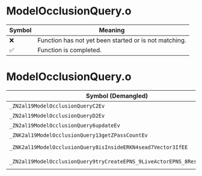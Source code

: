 # ModelOcclusionQuery.o
| Symbol | Meaning 
| ------------- | ------------- 
| :x: | Function has not yet been started or is not matching. 
| :white_check_mark: | Function is completed. 


# ModelOcclusionQuery.o
| Symbol (Demangled) | Symbol (Mangled) | Decompiled? |
| ------------- |  ------------- | ------------- |
| `_ZN2al19ModelOcclusionQueryC2Ev` | `al::ModelOcclusionQuery::ModelOcclusionQuery(void)` | :white_check_mark: |
| `_ZN2al19ModelOcclusionQueryD2Ev` | `al::ModelOcclusionQuery::~ModelOcclusionQuery()` | :white_check_mark: |
| `_ZN2al19ModelOcclusionQuery6updateEv` | `al::ModelOcclusionQuery::update(void)` | :white_check_mark: |
| `_ZNK2al19ModelOcclusionQuery13getZPassCountEv` | `al::ModelOcclusionQuery::getZPassCount(void)const` | :white_check_mark: |
| `_ZNK2al19ModelOcclusionQuery8isInsideERKN4sead7Vector3IfEE` | `al::ModelOcclusionQuery::isInside(sead::Vector3<float> const&)const` | :white_check_mark: |
| `_ZN2al19ModelOcclusionQuery9tryCreateEPNS_9LiveActorEPNS_8ResourceEPKc` | `al::ModelOcclusionQuery::tryCreate(al::LiveActor *,al::Resource *,char const*)` | :white_check_mark: |
